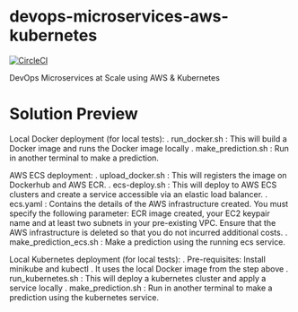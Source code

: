# devops-microservices-aws-kubernetes  
[![CircleCI](https://dl.circleci.com/status-badge/img/gh/oliviermbida/devops-microservices-aws-kubernetes/tree/master.svg?style=svg)](https://dl.circleci.com/status-badge/redirect/gh/oliviermbida/devops-microservices-aws-kubernetes/tree/master)

DevOps Microservices at Scale using AWS &amp; Kubernetes 

# Solution Preview

Local Docker deployment (for local tests):
. run_docker.sh : This will build a Docker image and runs the Docker image locally 
. make_prediction.sh : Run in another terminal to make a prediction.

AWS ECS deployment:
. upload_docker.sh : This will registers the image on Dockerhub and AWS ECR.
. ecs-deploy.sh : 
    This will deploy to AWS ECS clusters and create a service accessible via an elastic load balancer.
. ecs.yaml : Contains the details of the AWS infrastructure created.
    You must specify the following parameter: ECR image created, your EC2 keypair name and at least two subnets in your pre-existing VPC.
    Ensure that the AWS infrastructure is deleted so that you do not incurred additional costs.
. make_prediction_ecs.sh : Make a prediction using the running ecs service.

Local Kubernetes deployment (for local tests):
. Pre-requisites: Install minikube and kubectl
. It uses the local Docker image from the step above
. run_kubernetes.sh : This will deploy a kubernetes cluster and apply a service locally 
. make_prediction.sh : Run in another terminal to make a prediction using the kubernetes service.

